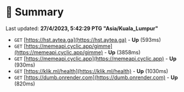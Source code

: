 # 📖 Summary
Last updated: **27/4/2023, 5:42:29 PTG "Asia/Kuala_Lumpur"**

- `GET` [https://hst.aytea.ga](https://hst.aytea.ga) - **Up** (593ms)
- `GET` [https://memeapi.cyclic.app/gimme](https://memeapi.cyclic.app/gimme) - **Up** (3858ms)
- `GET` [https://memeapi.cyclic.app](https://memeapi.cyclic.app) - **Up** (930ms)
- `GET` [https://klik.ml/health](https://klik.ml/health) - **Up** (1030ms)
- `GET` [https://dumb.onrender.com](https://dumb.onrender.com) - **Up** (820ms)
